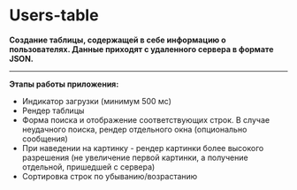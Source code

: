 # Users-table

<strong> Создание таблицы, содержащей в себе информацию о пользователях. Данные приходят с удаленного сервера в формате JSON. </strong>
<hr>
<strong> Этапы работы приложения: </strong>
<ul>
  <li> Индикатор загрузки (минимум 500 мс) </li>
  <li> Рендер таблицы </li>
  <li> Форма поиска и отображение соответствующих строк. В случае неудачного поиска, рендер отдельного окна (опционально сообщения) </li>
  <li> При наведении на картинку - рендер картинки более высокого разрешения (не увеличение первой картинки, а получение отдельной, пришедшей с сервера) </li>
  <li> Сортировка строк по убыванию/возрастанию </li>
</ul>
